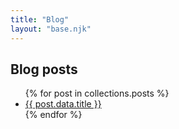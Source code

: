 ```yaml
---
title: "Blog"
layout: "base.njk"
---
```


## Blog posts

<ul>
{% for post in collections.posts %}
<li><a href="{{ post.url }}">{{ post.data.title }}</a></li>
{% endfor %}
</ul>